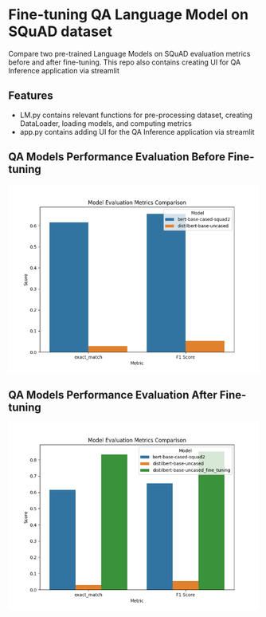 # Fine-tuning QA Language Model on SQuAD dataset
Compare two pre-trained Language Models on SQuAD evaluation metrics before and after fine-tuning.
This repo also contains creating UI for QA Inference application via streamlit

## Features
- LM.py contains relevant functions for pre-processing dataset, creating DataLoader, loading models, and computing metrics
- app.py contains adding UI for the QA Inference application via streamlit

## QA Models Performance Evaluation Before Fine-tuning
![Evaluation on SQuAD metrics before fine-tuning](output/QAModels_Evaluation.png)

## QA Models Performance Evaluation After Fine-tuning
![Evaluation on SQuAD metrics after fine-tuning](output/QAModels_Evaluation_fine_tuning.png)
